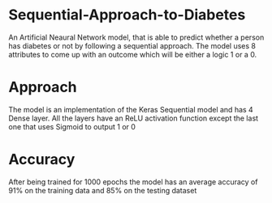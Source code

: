 # Sequential-Approach-to-Diabetes
An Artificial Neaural Network model, that is able to predict whether a person has diabetes or not by following a sequential approach. The model uses 8 attributes to come up with an outcome which will be either a logic 1 or a 0. 

# Approach
The model is an implementation of the Keras Sequential model and has 4 Dense layer. All the layers have an ReLU activation function except the last one that uses Sigmoid to output 1 or 0
 
# Accuracy
After being trained for 1000 epochs the model has an average accuracy of 91% on the training data and 85% on the testing dataset
